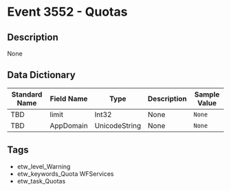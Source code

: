 # Event 3552 - Quotas

## Description
None

## Data Dictionary
|Standard Name|Field Name|Type|Description|Sample Value|
|---|---|---|---|---|
|TBD|limit|Int32|None|`None`|
|TBD|AppDomain|UnicodeString|None|`None`|

## Tags
* etw_level_Warning
* etw_keywords_Quota WFServices
* etw_task_Quotas